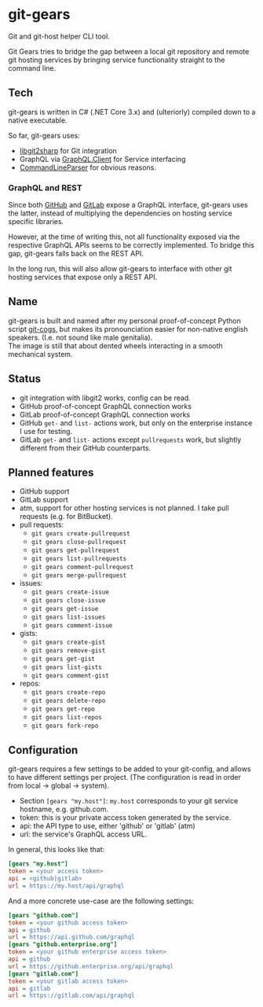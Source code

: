 # git-gears

Git and git-host helper CLI tool.

Git Gears tries to bridge the gap between
a local git repository and remote git hosting services
by bringing service functionality straight to
the command line.

## Tech

git-gears is written in C# (.NET Core 3.x)
and (ulteriorly) compiled down to a native executable.

So far, git-gears uses:

- [libgit2sharp](https://github.com/libgit2/libgit2sharp) for Git integration
- GraphQL via [GraphQL.Client](https://github.com/graphql-dotnet/graphql-client) for Service interfacing
- [CommandLineParser](https://github.com/commandlineparser/commandline) for obvious reasons.

### GraphQL and REST

Since both [GitHub](https://developer.github.com/v4/) and
[GitLab](https://docs.gitlab.com/ee/api/graphql/index.html)
expose a GraphQL interface,
git-gears uses the latter, instead of multiplying the dependencies on
hosting service specific libraries.

However, at the time of writing this,
not all functionality exposed via the respective GraphQL APIs
seems to be correctly implemented.
To bridge this gap, git-gears falls back on the REST API.

In the long run, this will also allow git-gears to interface
with other git hosting services that expose only a REST API.

## Name

git-gears is built and named after my personal proof-of-concept
Python script [git-cogs](https://github.com/KageKirin/git-cog.py),
but makes its pronounciation easier for non-native english speakers.
(I.e. not sound like male genitalia).  
The image is still that about dented wheels interacting
in a smooth mechanical system.

## Status

- git integration with libgit2 works, config can be read.
- GitHub proof-of-concept GraphQL connection works
- GitLab proof-of-concept GraphQL connection works
- GitHub `get-` and `list-` actions work, but only on the enterprise instance I use for testing.
- GitLab `get-` and `list-` actions except `pullrequests` work, but slightly different from their GitHub counterparts.

## Planned features

- GitHub support
- GitLab support
- atm, support for other hosting services is not planned. I take pull requests (e.g. for BitBucket).
- pull requests:
  - `git gears create-pullrequest`
  - `git gears close-pullrequest`
  - `git gears get-pullrequest`
  - `git gears list-pullrequests`
  - `git gears comment-pullrequest`
  - `git gears merge-pullrequest`
- issues:
  - `git gears create-issue`
  - `git gears close-issue`
  - `git gears get-issue`
  - `git gears list-issues`
  - `git gears comment-issue`
- gists:
  - `git gears create-gist`
  - `git gears remove-gist`
  - `git gears get-gist`
  - `git gears list-gists`
  - `git gears comment-gist`
- repos:
  - `git gears create-repo`
  - `git gears delete-repo`
  - `git gears get-repo`
  - `git gears list-repos`
  - `git gears fork-repo`

## Configuration

git-gears requires a few settings to be added to your git-config,
and allows to have different settings per project.
(The configuration is read in order from local -> global -> system).

- Section `[gears "my.host"]`: `my.host` corresponds to your git service hostname, e.g. github.com.
- token: this is your private access token generated by the service.
- api: the API type to use, either 'github' or 'gitlab' (atm)
- url: the service's GraphQL access URL.

In general, this looks like that:

```ini
[gears "my.host"]
token = <your access token>
api = <github|gitlab>
url = https://my.host/api/graphql
```

And a more concrete use-case are the following settings:

```ini
[gears "github.com"]
token = <your github access token>
api = github
url = https://api.github.com/graphql
[gears "github.enterprise.org"]
token = <your github enterprise access token>
api = github
url = https://github.enterprise.org/api/graphql
[gears "gitlab.com"]
token = <your gitlab access token>
api = gitlab
url = https://gitlab.com/api/graphql
```
